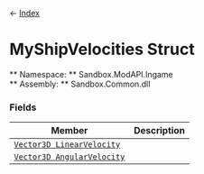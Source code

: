 ← [Index](index.md)
# MyShipVelocities Struct
** Namespace: ** Sandbox.ModAPI.Ingame  
** Assembly: ** Sandbox.Common.dll  
### Fields
|Member|Description|
|---|---|
|[`Vector3D LinearVelocity`](Sandbox.ModAPI.Ingame.LinearVelocity.md)||
|[`Vector3D AngularVelocity`](Sandbox.ModAPI.Ingame.AngularVelocity.md)||
